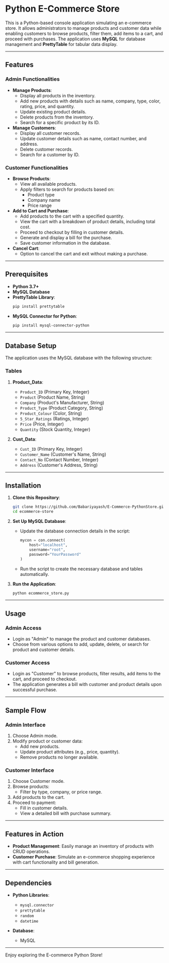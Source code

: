 # Python E-Commerce Store

This is a Python-based console application simulating an e-commerce store. It allows administrators to manage products and customer data while enabling customers to browse products, filter them, add items to a cart, and proceed with purchases. The application uses **MySQL** for database management and **PrettyTable** for tabular data display.

---

## Features

### **Admin Functionalities**
- **Manage Products**:
  - Display all products in the inventory.
  - Add new products with details such as name, company, type, color, rating, price, and quantity.
  - Update existing product details.
  - Delete products from the inventory.
  - Search for a specific product by its ID.
- **Manage Customers**:
  - Display all customer records.
  - Update customer details such as name, contact number, and address.
  - Delete customer records.
  - Search for a customer by ID.

### **Customer Functionalities**
- **Browse Products**:
  - View all available products.
  - Apply filters to search for products based on:
    - Product type
    - Company name
    - Price range
- **Add to Cart and Purchase**:
  - Add products to the cart with a specified quantity.
  - View the cart with a breakdown of product details, including total cost.
  - Proceed to checkout by filling in customer details.
  - Generate and display a bill for the purchase.
  - Save customer information in the database.
- **Cancel Cart**:
  - Option to cancel the cart and exit without making a purchase.

---

## Prerequisites

- **Python 3.7+**
- **MySQL Database**
- **PrettyTable Library**:
  ```bash
  pip install prettytable
  ```
- **MySQL Connector for Python**:
  ```bash
  pip install mysql-connector-python
  ```

---

## Database Setup

The application uses the MySQL database with the following structure:

### **Tables**
1. **Product_Data**:
   - `Product_ID` (Primary Key, Integer)
   - `Product` (Product Name, String)
   - `Company` (Product's Manufacturer, String)
   - `Product_Type` (Product Category, String)
   - `Product_Colour` (Color, String)
   - `5_Star_Ratings` (Ratings, Integer)
   - `Price` (Price, Integer)
   - `Quantity` (Stock Quantity, Integer)

2. **Cust_Data**:
   - `Cust_ID` (Primary Key, Integer)
   - `Customer_Name` (Customer's Name, String)
   - `Contact_No` (Contact Number, Integer)
   - `Address` (Customer's Address, String)

---

## Installation

1. **Clone this Repository**:
   ```bash
   git clone https://github.com/Babariyayash/E-Commerce-PythonStore.git
   cd ecommerce-store
   ```

2. **Set Up MySQL Database**:
   - Update the database connection details in the script:
     ```python
     mycon = con.connect(
         host="localhost",
         username="root",
         password="YourPassword"
     )
     ```
   - Run the script to create the necessary database and tables automatically.

3. **Run the Application**:
   ```bash
   python ecommerce_store.py
   ```

---

## Usage

### **Admin Access**
- Login as "Admin" to manage the product and customer databases.
- Choose from various options to add, update, delete, or search for product and customer details.

### **Customer Access**
- Login as "Customer" to browse products, filter results, add items to the cart, and proceed to checkout.
- The application generates a bill with customer and product details upon successful purchase.

---

## Sample Flow

### **Admin Interface**
1. Choose Admin mode.
2. Modify product or customer data:
   - Add new products.
   - Update product attributes (e.g., price, quantity).
   - Remove products no longer available.

### **Customer Interface**
1. Choose Customer mode.
2. Browse products:
   - Filter by type, company, or price range.
3. Add products to the cart.
4. Proceed to payment:
   - Fill in customer details.
   - View a detailed bill with purchase summary.

---

## Features in Action

- **Product Management**:
  Easily manage an inventory of products with CRUD operations.
- **Customer Purchase**:
  Simulate an e-commerce shopping experience with cart functionality and bill generation.

---

## Dependencies

- **Python Libraries**:
  - `mysql.connector`
  - `prettytable`
  - `random`
  - `datetime`

- **Database**:
  - MySQL

---



Enjoy exploring the E-commerce Python Store!
